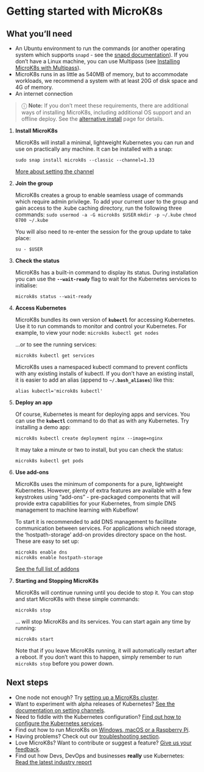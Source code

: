 # Getting started with MicroK8s


## What you’ll need

* An Ubuntu environment to run the commands (or another operating system which supports `snapd` - see the [snapd documentation](https://snapcraft.io/docs/installing-snapd)). If you don’t have a Linux machine, you can use Multipass (see [Installing MicroK8s with Multipass](https://discuss.kubernetes.io/t/installing-microk8s-with-multipass/21544)).
* MicroK8s runs in as little as  540MB of memory, but to accommodate workloads, we recommend a system with at least 20G of disk space and 4G of memory.
* An internet connection

> ⓘ **Note:**  If you don’t meet these requirements, there are additional ways of installing MicroK8s, including additional OS support and an offline deploy. See the  [alternative install](/t/alternative-installs-macos-windows-10-multipass/11257) page for details.

1. **Install MicroK8s**

   MicroK8s will install a minimal, lightweight Kubernetes you can run and use on practically any machine. It can be installed with a snap:

   ```no-highlight
   sudo snap install microk8s --classic --channel=1.33
   ```

   [More about setting the channel](/t/selecting-a-snap-channel/11270)

2. **Join the group**

   MicroK8s creates a group to enable seamless usage of commands which require admin privilege. To add your current user to the group and gain access to the .kube caching directory, run the following three commands: 
   `sudo usermod -a -G microk8s $USER`
   `mkdir -p ~/.kube`
   `chmod 0700 ~/.kube`

   You will also need to re-enter the session for the group update to take place:

   `su - $USER`

3. **Check the status**

   MicroK8s has a built-in command to display its status. During installation you can use the **`--wait-ready`** flag to wait for the Kubernetes services to initialise:

   `microk8s status --wait-ready`

4. **Access Kubernetes**

   MicroK8s bundles its own version of **`kubectl`** for accessing Kubernetes. Use it to run commands to monitor and control your Kubernetes. For example, to view your node:
   `microk8s kubectl get nodes`

   …or to see the running services:

   `microk8s kubectl get services`

   MicroK8s uses a namespaced kubectl command to prevent conflicts with any existing installs of kubectl. If you don’t have an existing install, it is easier to add an alias (append to **`~/.bash_aliases`**) like this:

   `alias kubectl='microk8s kubectl'`

5. **Deploy an app**

   Of course, Kubernetes is meant for deploying apps and services. You can use the **`kubectl`** command to do that as with any Kubernetes. Try installing a demo app:

   `microk8s kubectl create deployment nginx --image=nginx`

   It may take a minute or two to install, but you can check the status:

   `microk8s kubectl get pods`

6. **Use add-ons**

   MicroK8s uses the minimum of components for a pure, lightweight Kubernetes. However, plenty of extra features are available with a few keystrokes using “add-ons” - pre-packaged components that will provide extra capabilities for your Kubernetes, from simple DNS management to machine learning with Kubeflow!

   To start it is recommended to add DNS management to facilitate communication between services. For applications which need storage, the ‘hostpath-storage’ add-on provides directory space on the host. These are easy to set up:

   ```
   microk8s enable dns
   microk8s enable hostpath-storage
   ```

   [See the full list of addons](/t/microk8s-add-ons/11264#heading--list)

7. **Starting and Stopping MicroK8s**

   MicroK8s will continue running until you decide to stop it. You can stop and start MicroK8s with these simple commands:

   `microk8s stop`

   … will stop MicroK8s and its services. You can start again any time by running:

   `microk8s start`

   Note that if you leave MicroK8s running, it will automatically restart after a reboot. If you don’t want this to happen, simply remember to run `microk8s stop` before you power down.

<h2 id="heading--next-steps">Next steps</h3>

* One node not enough? Try [setting up a MicroK8s cluster](/t/clustering-with-microk8s/11276).
* Want to experiment with alpha releases of Kubernetes? [See the documentation on setting channels](/t/selecting-a-snap-channel/11270).
* Need to fiddle with the Kubernetes configuration? [Find out how to configure the Kubernetes services](/t/services-and-ports/11263).
* Find out how to run MicroK8s on [Windows, macOS or a Raspberry Pi](/t/alternative-installs-macos-windows-10-multipass/11257).
* Having problems? Check out our [troubleshooting section](/t/troubleshooting/11267).
* Love MicroK8s? Want to contribute or suggest a feature? [Give us your feedback](/t/get-in-touch/11261).
* Find out how Devs, DevOps and businesses **really** use Kubernetes: [Read the latest industry report](https://juju.is/cloud-native-kubernetes-usage-report-2021)

<!--LINKS-->